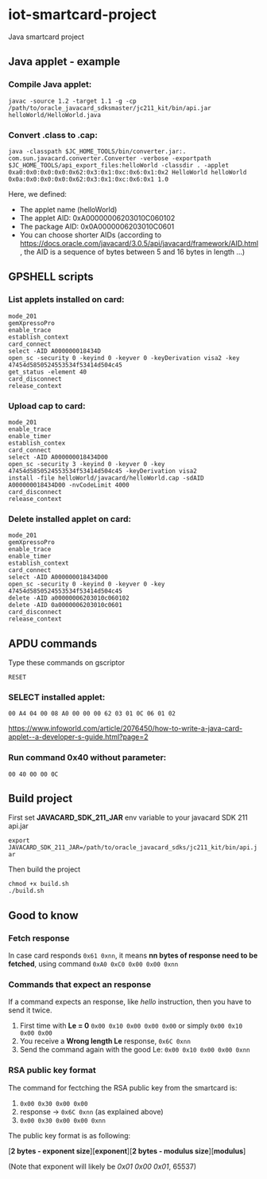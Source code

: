 # iot-smartcard-project
Java smartcard project

## Java applet - example

### Compile Java applet:

`javac -source 1.2 -target 1.1 -g -cp /path/to/oracle_javacard_sdksmaster/jc211_kit/bin/api.jar helloWorld/HelloWorld.java`

### Convert .class to .cap:


`java -classpath $JC_HOME_TOOLS/bin/converter.jar:. com.sun.javacard.converter.Converter -verbose -exportpath $JC_HOME_TOOLS/api_export_files:helloWorld -classdir . -applet 0xa0:0x0:0x0:0x0:0x62:0x3:0x1:0xc:0x6:0x1:0x2 HelloWorld helloWorld 0x0a:0x0:0x0:0x0:0x62:0x3:0x1:0xc:0x6:0x1 1.0`

Here, we defined:
- The applet name (helloWorld)
- The applet AID: 0xA00000006203010C060102
- The package AID: 0x0A0000006203010C0601
- You can choose shorter AIDs (according to https://docs.oracle.com/javacard/3.0.5/api/javacard/framework/AID.html, the AID is a sequence of bytes between 5 and 16 bytes in length …)

## GPSHELL scripts

### List applets installed on card:

```
mode_201
gemXpressoPro
enable_trace
establish_context
card_connect
select -AID A000000018434D
open_sc -security 0 -keyind 0 -keyver 0 -keyDerivation visa2 -key 47454d5850524553534f53414d504c45
get_status -element 40
card_disconnect
release_context
```

### Upload cap to card:

```
mode_201
enable_trace
enable_timer
establish_contex
card_connect
select -AID A000000018434D00
open_sc -security 3 -keyind 0 -keyver 0 -key 47454d5850524553534f53414d504c45 -keyDerivation visa2
install -file helloWorld/javacard/helloWorld.cap -sdAID A000000018434D00 -nvCodeLimit 4000
card_disconnect
release_context
```

### Delete installed applet on card:

```
mode_201
gemXpressoPro
enable_trace
enable_timer
establish_context
card_connect
select -AID A000000018434D00
open_sc -security 0 -keyind 0 -keyver 0 -key 47454d5850524553534f53414d504c45
delete -AID a00000006203010c060102
delete -AID 0a0000006203010c0601
card_disconnect
release_context
```

## APDU commands

Type these commands on gscriptor

`RESET`

### SELECT installed applet:

`00 A4 04 00 08 A0 00 00 00 62 03 01 0C 06 01 02`

https://www.infoworld.com/article/2076450/how-to-write-a-java-card-applet--a-developer-s-guide.html?page=2

### Run command 0x40 without parameter:

`00 40 00 00 0C`

## Build project

First set **JAVACARD_SDK_211_JAR** env variable to your javacard SDK 211 api.jar

`export JAVACARD_SDK_211_JAR=/path/to/oracle_javacard_sdks/jc211_kit/bin/api.jar`

Then build the project

```
chmod +x build.sh
./build.sh
```


## Good to know

### Fetch response
In case card responds `0x61 0xnn`, it means **nn bytes of response need to be fetched**, using command `0xA0 0xC0 0x00 0x00 0xnn`

### Commands that expect an response
If a command expects an response, like *hello* instruction, then you have to send it twice.
1. First time with **Le = 0** `0x00 0x10 0x00 0x00 0x00` or simply `0x00 0x10 0x00 0x00`
2. You receive a **Wrong length Le** response, `0x6C 0xnn`
3. Send the command again with the good Le: `0x00 0x10 0x00 0x00 0xnn`

### RSA public key format

The command for fectching the RSA public key from the smartcard is:
1. `0x00 0x30 0x00 0x00`
2. response -> `0x6C 0xnn` (as explained above)
3. `0x00 0x30 0x00 0x00 0xnn`

The public key format is as following:

[**2 bytes - exponent size**][**exponent**][**2 bytes - modulus size**][**modulus**]

(Note that exponent will likely be *0x01 0x00 0x01*, 65537)

